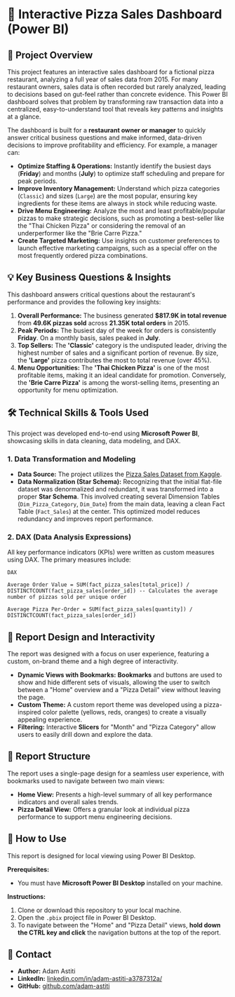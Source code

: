 # 🍕 Interactive Pizza Sales Dashboard (Power BI)

## 📌 Project Overview

This project features an interactive sales dashboard for a fictional pizza restaurant, analyzing a full year of sales data from 2015. For many restaurant owners, sales data is often recorded but rarely analyzed, leading to decisions based on gut-feel rather than concrete evidence. This Power BI dashboard solves that problem by transforming raw transaction data into a centralized, easy-to-understand tool that reveals key patterns and insights at a glance.

The dashboard is built for a **restaurant owner or manager** to quickly answer critical business questions and make informed, data-driven decisions to improve profitability and efficiency. For example, a manager can:

* **Optimize Staffing & Operations:** Instantly identify the busiest days (**Friday**) and months (**July**) to optimize staff scheduling and prepare for peak periods.
* **Improve Inventory Management:** Understand which pizza categories (`Classic`) and sizes (`Large`) are the most popular, ensuring key ingredients for these items are always in stock while reducing waste.
* **Drive Menu Engineering:** Analyze the most and least profitable/popular pizzas to make strategic decisions, such as promoting a best-seller like the "Thai Chicken Pizza" or considering the removal of an underperformer like the "Brie Carre Pizza."
* **Create Targeted Marketing:** Use insights on customer preferences to launch effective marketing campaigns, such as a special offer on the most frequently ordered pizza combinations.

## 💡 Key Business Questions & Insights

This dashboard answers critical questions about the restaurant's performance and provides the following key insights:

1.  **Overall Performance:** The business generated **$817.9K in total revenue** from **49.6K pizzas sold** across **21.35K total orders** in 2015.
2.  **Peak Periods:** The busiest day of the week for orders is consistently **Friday**. On a monthly basis, sales peaked in **July**.
3.  **Top Sellers:** The **'Classic'** category is the undisputed leader, driving the highest number of sales and a significant portion of revenue. By size, the **'Large'** pizza contributes the most to total revenue (over 45%).
4.  **Menu Opportunities:** The **'Thai Chicken Pizza'** is one of the most profitable items, making it an ideal candidate for promotion. Conversely, the **'Brie Carre Pizza'** is among the worst-selling items, presenting an opportunity for menu optimization.

## 🛠️ Technical Skills & Tools Used

This project was developed end-to-end using **Microsoft Power BI**, showcasing skills in data cleaning, data modeling, and DAX.

### 1. Data Transformation and Modeling
* **Data Source:** The project utilizes the [Pizza Sales Dataset from Kaggle](https://www.kaggle.com/datasets/nextmillionaire/pizza-sales-dataset).
* **Data Normalization (Star Schema):** Recognizing that the initial flat-file dataset was denormalized and redundant, it was transformed into a proper **Star Schema**. This involved creating several Dimension Tables (`Dim_Pizza_Category`, `Dim_Date`) from the main data, leaving a clean Fact Table (`Fact_Sales`) at the center. This optimized model reduces redundancy and improves report performance.

### 2. DAX (Data Analysis Expressions)
All key performance indicators (KPIs) were written as custom measures using DAX. The primary measures include:

```DAX```

```Average Order Value = SUM(fact_pizza_sales[total_price]) / DISTINCTCOUNT(fact_pizza_sales[order_id]) -- Calculates the average number of pizzas sold per unique order```

```Average Pizza Per-Order = SUM(fact_pizza_sales[quantity]) / DISTINCTCOUNT(fact_pizza_sales[order_id]) ```


## 🎨 Report Design and Interactivity

The report was designed with a focus on user experience, featuring a custom, on-brand theme and a high degree of interactivity.

* **Dynamic Views with Bookmarks:** **Bookmarks** and buttons are used to show and hide different sets of visuals, allowing the user to switch between a "Home" overview and a "Pizza Detail" view without leaving the page.
* **Custom Theme:** A custom report theme was developed using a pizza-inspired color palette (yellows, reds, oranges) to create a visually appealing experience.
* **Filtering:** Interactive **Slicers** for "Month" and "Pizza Category" allow users to easily drill down and explore the data.

## 📂 Report Structure

The report uses a single-page design for a seamless user experience, with bookmarks used to navigate between two main views:

* **Home View:** Presents a high-level summary of all key performance indicators and overall sales trends.
* **Pizza Detail View:** Offers a granular look at individual pizza performance to support menu engineering decisions.

## 🚀 How to Use

This report is designed for local viewing using Power BI Desktop.

**Prerequisites:**
* You must have **Microsoft Power BI Desktop** installed on your machine.

**Instructions:**
1.  Clone or download this repository to your local machine.
2.  Open the `.pbix` project file in Power BI Desktop.
3.  To navigate between the "Home" and "Pizza Detail" views, **hold down the CTRL key and click** the navigation buttons at the top of the report.

## 👤 Contact

* **Author:** Adam Astiti
* **LinkedIn:** [linkedin.com/in/adam-astiti-a3787312a/](https://www.linkedin.com/in/adam-astiti-a3787312a/)
* **GitHub:** [github.com/adam-astiti](https://github.com/adam-astiti)
